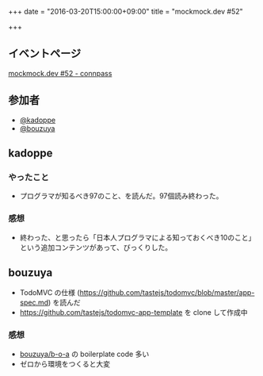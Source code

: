+++
date = "2016-03-20T15:00:00+09:00"
title = "mockmock.dev #52"

+++

## イベントページ
[mockmock.dev #52 - connpass](http://mockmock.connpass.com/event/28751/)

## 参加者

* [@kadoppe](https://twitter.com/kadoppe)
* [@bouzuya](https://twitter.com/bouzuya)

## kadoppe
### やったこと
* プログラマが知るべき97のこと、を読んだ。97個読み終わった。

### 感想
* 終わった、と思ったら「日本人プログラマによる知っておくべき10のこと」という追加コンテンツがあって、びっくりした。

## bouzuya

- TodoMVC の仕様 (https://github.com/tastejs/todomvc/blob/master/app-spec.md) を読んだ
- https://github.com/tastejs/todomvc-app-template を clone して作成中

### 感想

- [bouzuya/b-o-a](https://github.com/bouzuya/b-o-a) の boilerplate code 多い
- ゼロから環境をつくると大変
